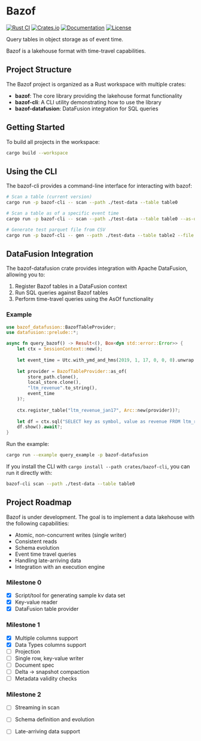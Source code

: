 # Bazof

[![Rust CI](https://github.com/MaciekLesiczka/bazof/actions/workflows/rust.yml/badge.svg)](https://github.com/MaciekLesiczka/bazof/actions/workflows/rust.yml)
[![Crates.io](https://img.shields.io/crates/v/bazof.svg)](https://crates.io/crates/bazof)
[![Documentation](https://docs.rs/bazof/badge.svg)](https://docs.rs/bazof)
[![License](https://img.shields.io/crates/l/bazof.svg)](LICENSE)

Query tables in object storage as of event time.

Bazof is a lakehouse format with time-travel capabilities.

## Project Structure

The Bazof project is organized as a Rust workspace with multiple crates:

- **bazof**: The core library providing the lakehouse format functionality
- **bazof-cli**: A CLI utility demonstrating how to use the library
- **bazof-datafusion**: DataFusion integration for SQL queries

## Getting Started

To build all projects in the workspace:

```bash
cargo build --workspace
```

## Using the CLI

The bazof-cli provides a command-line interface for interacting with bazof:

```bash
# Scan a table (current version)
cargo run -p bazof-cli -- scan --path ./test-data --table table0

# Scan a table as of a specific event time
cargo run -p bazof-cli -- scan --path ./test-data --table table0 --as-of "2024-03-15T14:30:00"

# Generate test parquet file from CSV
cargo run -p bazof-cli -- gen --path ./test-data --table table2 --file base
```

## DataFusion Integration

The bazof-datafusion crate provides integration with Apache DataFusion, allowing you to:

1. Register Bazof tables in a DataFusion context
2. Run SQL queries against Bazof tables
3. Perform time-travel queries using the AsOf functionality

### Example

```rust
use bazof_datafusion::BazofTableProvider;
use datafusion::prelude::*;

async fn query_bazof() -> Result<(), Box<dyn std::error::Error>> {
    let ctx = SessionContext::new();
    
    let event_time = Utc.with_ymd_and_hms(2019, 1, 17, 0, 0, 0).unwrap();
    
    let provider = BazofTableProvider::as_of(
        store_path.clone(), 
        local_store.clone(), 
        "ltm_revenue".to_string(),
        event_time
    )?;
    
    ctx.register_table("ltm_revenue_jan17", Arc::new(provider))?;
    
    let df = ctx.sql("SELECT key as symbol, value as revenue FROM ltm_revenue_jan17 WHERE key IN ('AAPL', 'GOOG') ORDER BY key").await?;
    df.show().await?;
}
```

Run the example:

```bash
cargo run --example query_example -p bazof-datafusion
```

If you install the CLI with `cargo install --path crates/bazof-cli`, you can run it directly with:

```bash
bazof-cli scan --path ./test-data --table table0
```

## Project Roadmap

Bazof is under development. The goal is to implement a data lakehouse with the following capabilities:

* Atomic, non-concurrent writes (single writer)
* Consistent reads
* Schema evolution
* Event time travel queries 
* Handling late-arriving data
* Integration with an execution engine

### Milestone 0

- [x] Script/tool for generating sample kv data set
- [x] Key-value reader
- [x] DataFusion table provider

### Milestone 1

 - [x] Multiple columns support
 - [x] Data Types columns support
 - [ ] Projection
 - [ ] Single row, key-value writer
 - [ ] Document spec
 - [ ] Delta -> snapshot compaction
 - [ ] Metadata validity checks

### Milestone 2
- [ ] Streaming in scan
- [ ] Schema definition and evolution
- [ ] Late-arriving data support

